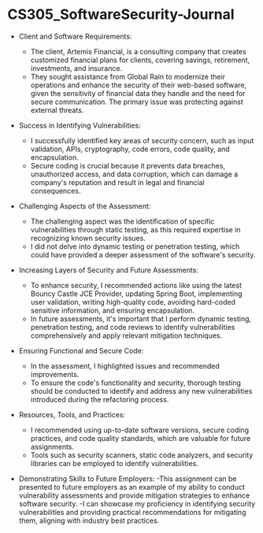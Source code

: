 # CS305_SoftwareSecurity-Journal

- Client and Software Requirements:
  - The client, Artemis Financial, is a consulting company that creates customized financial plans for clients, covering savings, retirement, investments, and insurance.
  - They sought assistance from Global Rain to modernize their operations and enhance the security of their web-based software, given the sensitivity of financial data they handle and the need for secure communication. The primary issue was protecting against external threats.

- Success in Identifying Vulnerabilities:
  - I successfully identified key areas of security concern, such as input validation, APIs, cryptography, code errors, code quality, and encapsulation.
  - Secure coding is crucial because it prevents data breaches, unauthorized access, and data corruption, which can damage a company's reputation and result in legal and financial consequences.
  
- Challenging Aspects of the Assessment:
  - The challenging aspect was the identification of specific vulnerabilities through static testing, as this required expertise in recognizing known security issues.
  - I did not delve into dynamic testing or penetration testing, which could have provided a deeper assessment of the software's security.

- Increasing Layers of Security and Future Assessments:
  - To enhance security, I recommended actions like using the latest Bouncy Castle JCE Provider, updating Spring Boot, implementing user validation, writing high-quality code, avoiding hard-coded sensitive information, and ensuring encapsulation.
  - In future assessments, it's important that I perform dynamic testing, penetration testing, and code reviews to identify vulnerabilities comprehensively and apply relevant mitigation techniques.
  
- Ensuring Functional and Secure Code:
  - In the assessment, I highlighted issues and recommended improvements.
  - To ensure the code's functionality and security, thorough testing should be conducted to identify and address any new vulnerabilities introduced during the refactoring process.
    
- Resources, Tools, and Practices:
  - I recommended using up-to-date software versions, secure coding practices, and code quality standards, which are valuable for future assignments.
  - Tools such as security scanners, static code analyzers, and security libraries can be employed to identify vulnerabilities.
    
- Demonstrating Skills to Future Employers:
  -This assignment can be presented to future employers as an example of my ability to conduct vulnerability assessments and provide mitigation strategies to enhance software security.
  -I can showcase my proficiency in identifying security vulnerabilities and providing practical recommendations for mitigating them, aligning with industry best practices.
